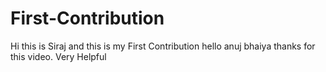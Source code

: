 # First-Contribution
Hi this is Siraj and this is my First Contribution
hello anuj bhaiya thanks for this video. Very Helpful
